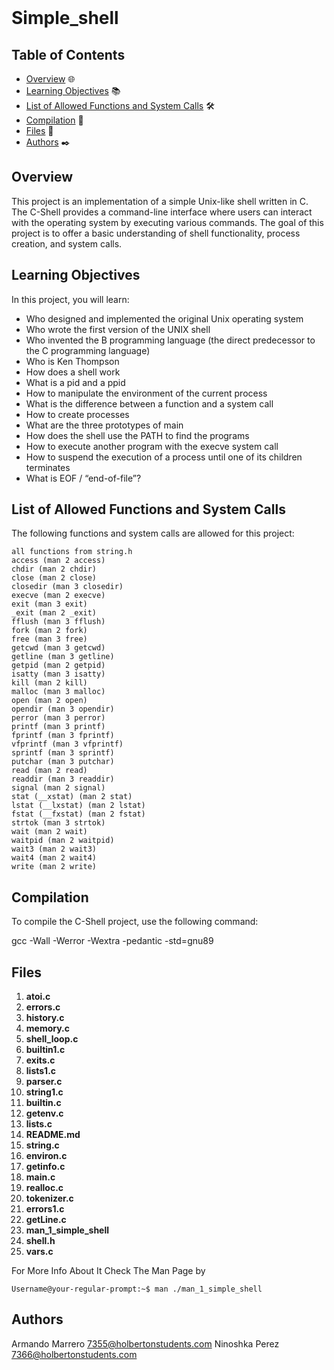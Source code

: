 <br>


<h1><p align="Simple-Shell">Simple_shell</h1></p></font>

## Table of Contents

- [Overview](#overview) 🌐
- [Learning Objectives](#learning-objectives) 📚
- [List of Allowed Functions and System Calls](#list-of-allowed-functions-and-system-calls) 🛠️
- [Compilation](#compilation) 🚀
- [Files](#files) 📂
- [Authors](#authors) ✒️


## Overview

This project is an implementation of a simple Unix-like shell written in C. The C-Shell provides a command-line interface where users can interact with the operating system by executing various commands. The goal of this project is to offer a basic understanding of shell functionality, process creation, and system calls.

## Learning Objectives

In this project, you will learn:

- Who designed and implemented the original Unix operating system
- Who wrote the first version of the UNIX shell
- Who invented the B programming language (the direct predecessor to the C programming language)
- Who is Ken Thompson
- How does a shell work
- What is a pid and a ppid
- How to manipulate the environment of the current process
- What is the difference between a function and a system call
- How to create processes
- What are the three prototypes of main
- How does the shell use the PATH to find the programs
- How to execute another program with the execve system call
- How to suspend the execution of a process until one of its children terminates
- What is EOF / “end-of-file”?

## List of Allowed Functions and System Calls

The following functions and system calls are allowed for this project:


    all functions from string.h
    access (man 2 access)
    chdir (man 2 chdir)
    close (man 2 close)
    closedir (man 3 closedir)
    execve (man 2 execve)
    exit (man 3 exit)
    _exit (man 2 _exit)
    fflush (man 3 fflush)
    fork (man 2 fork)
    free (man 3 free)
    getcwd (man 3 getcwd)
    getline (man 3 getline)
    getpid (man 2 getpid)
    isatty (man 3 isatty)
    kill (man 2 kill)
    malloc (man 3 malloc)
    open (man 2 open)
    opendir (man 3 opendir)
    perror (man 3 perror)
    printf (man 3 printf)
    fprintf (man 3 fprintf)
    vfprintf (man 3 vfprintf)
    sprintf (man 3 sprintf)
    putchar (man 3 putchar)
    read (man 2 read)
    readdir (man 3 readdir)
    signal (man 2 signal)
    stat (__xstat) (man 2 stat)
    lstat (__lxstat) (man 2 lstat)
    fstat (__fxstat) (man 2 fstat)
    strtok (man 3 strtok)
    wait (man 2 wait)
    waitpid (man 2 waitpid)
    wait3 (man 2 wait3)
    wait4 (man 2 wait4)
    write (man 2 write)


## Compilation

To compile the C-Shell project, use the following command:

gcc -Wall -Werror -Wextra -pedantic -std=gnu89

## Files

1. **atoi.c**
2. **errors.c**
3. **history.c**
4. **memory.c**
5. **shell_loop.c**
6. **builtin1.c**
7. **exits.c**
8. **lists1.c**
9. **parser.c**
10. **string1.c**
11. **builtin.c**
12. **getenv.c**
13. **lists.c**
14. **README.md**
15. **string.c**
16. **environ.c**
17. **getinfo.c**
18. **main.c**
19. **realloc.c**
20. **tokenizer.c**
21. **errors1.c**
22. **getLine.c**
23. **man_1_simple_shell**
24. **shell.h**
25. **vars.c**

For More Info About It Check The Man Page by
```
Username@your-regular-prompt:~$ man ./man_1_simple_shell
```

## Authors
Armando Marrero 7355@holbertonstudents.com
Ninoshka Perez 7366@holbertonstudents.com
